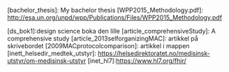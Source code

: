 
[fastco]:http://www.fastcodesign.com/3053406/how-apple-is-giving-design-a-bad-name
[helsit_kari]:http://www.ntnu.no/documents/21469517/1266455774/kari-kvaerner-ror-it-og-helse-i-samme-retning-2015.pdf/7358456c-fe9b-426d-b68a-c37dc4cd0f6d
[johnmaeda]:http://techcrunch.com/2015/12/08/better-health-by-design-making-healthcare-tech-more-usable-understandable-and-profitable/
[lynnechou]:http://www.kpcb.com/partner/lynne-chou
[holter]:http://www.healthcare.philips.com/main/products/cardiography/products/holter/holter.wpd
[fitbit]:https://www.fitbit.com/no
[fitbit_scale]:https://www.fitbit.com/no/aria
[ziopatch]:http://www.irhythmtech.com/
[cosytech]: http://cosytech.xyz
[bachelor_thesis]: My bachelor thesis
[WPP2015_Methodology.pdf]: http://esa.un.org/unpd/wpp/Publications/Files/WPP2015_Methodology.pdf


[ds_bok1]:design science boka den lille
[article_comprehensiveStudy]: A comprehensive study
[article_2013selforganizingMAC]: artikkel på skrivebordet
[2009MACprotocolcomparison]: artikkel i mappen
[inett_helsedir_medtek_utstyr]: https://helsedirektoratet.no/medisinsk-utstyr/om-medisinsk-utstyr
[inet_hl7]:https://www.hl7.org/fhir/